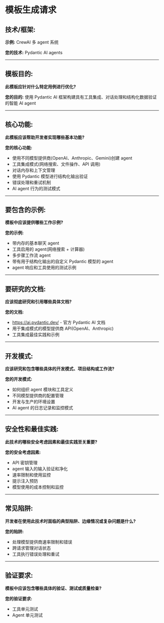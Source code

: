 # 模板生成请求

## 技术/框架:

**示例:** CrewAI 多 agent 系统

**您的技术:** Pydantic AI agents

---

## 模板目的:

**此模板应针对什么特定用例进行优化?**

**您的目的:** 使用 Pydantic AI 框架构建具有工具集成、对话处理和结构化数据验证的智能 AI agent

---

## 核心功能:

**此模板应该帮助开发者实现哪些基本功能?**

**您的核心功能:**

- 使用不同模型提供商(OpenAI、Anthropic、Gemini)创建 agent
- 工具集成模式(网络搜索、文件操作、API 调用)
- 对话内存和上下文管理
- 使用 Pydantic 模型进行结构化输出验证
- 错误处理和重试机制
- AI agent 行为的测试模式

---

## 要包含的示例:

**模板中应该提供哪些工作示例?**

**您的示例:**

- 带内存的基本聊天 agent
- 工具启用的 agent(网络搜索 + 计算器)
- 多步骤工作流 agent
- 带有用于结构化输出的自定义 Pydantic 模型的 agent
- agent 响应和工具使用的测试示例

---

## 要研究的文档:

**应该彻底研究和引用哪些具体文档?**

**您的文档:**
- https://ai.pydantic.dev/ - 官方 Pydantic AI 文档
- 用于集成模式的模型提供商 API(OpenAI、Anthropic)
- 工具集成最佳实践和示例

---

## 开发模式:

**应该研究和包含哪些具体的开发模式、项目结构或工作流?**

**您的开发模式:**
- 如何组织 agent 模块和工具定义
- 不同模型提供商的配置管理
- 开发与生产的环境设置
- AI agent 的日志记录和监控模式

---

## 安全性和最佳实践:

**此技术的哪些安全考虑因素和最佳实践至关重要?**

**您的安全考虑因素:**
- API 密钥管理
- agent 输入的输入验证和净化
- 速率限制和使用监控
- 提示注入预防
- 模型使用的成本控制和监控

---

## 常见陷阱:

**开发者在使用此技术时面临的典型陷阱、边缘情况或复杂问题是什么?**

**您的陷阱:**
- 处理模型提供商速率限制和错误
- 跨请求管理对话状态
- 工具执行错误处理和重试

---

## 验证要求:

**模板中应该包含哪些具体的验证、测试或质量检查?**

**您的验证要求:**
- 工具单元测试
- Agent 单元测试

